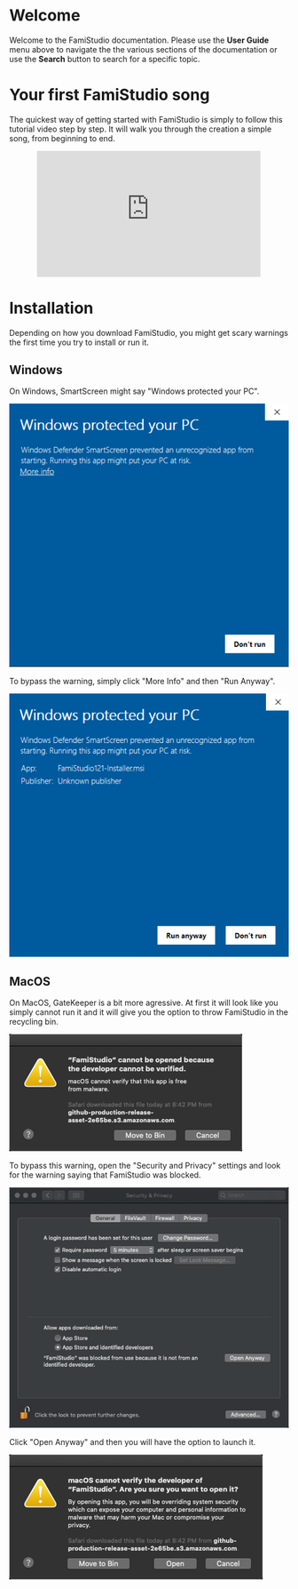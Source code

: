 # Welcome

Welcome to the FamiStudio documentation. Please use the __User Guide__ menu above to navigate the the various sections of the documentation or use the __Search__ button to search for a specific topic.

# Your first FamiStudio song

The quickest way of getting started with FamiStudio is simply to follow this tutorial video step by step. It will walk you through the creation a simple song, from beginning to end.

<div style="position:relative;margin-left: auto;margin-right: auto;width:80%;height:0;padding-bottom:45%;">
	<iframe style="position:absolute;top:0;left:0;width:100%;height:100%" src="https://www.youtube.com/embed/pI4FGLzUYPw" frameborder="0" allow="accelerometer; autoplay; encrypted-media; gyroscope; picture-in-picture" allowfullscreen></iframe>
</div>

# Installation

Depending on how you download FamiStudio, you might get scary warnings the first time you try to install or run it.

## Windows

On Windows, SmartScreen might say "Windows protected your PC".

![](images/SmartScreen1.png#center)

To bypass the warning, simply click "More Info" and then "Run Anyway".
 
![](images/SmartScreen2.png#center)

## MacOS

On MacOS, GateKeeper is a bit more agressive. At first it will look like you simply cannot run it and it will give you the option to throw FamiStudio in the recycling bin.

![](images/GateKeeper1.png#center)

To bypass this warning, open the "Security and Privacy" settings and look for the warning saying that FamiStudio was blocked. 

![](images/GateKeeper2.png#center)

Click "Open Anyway" and then you will have the option to launch it.

![](images/GateKeeper3.png#center)
